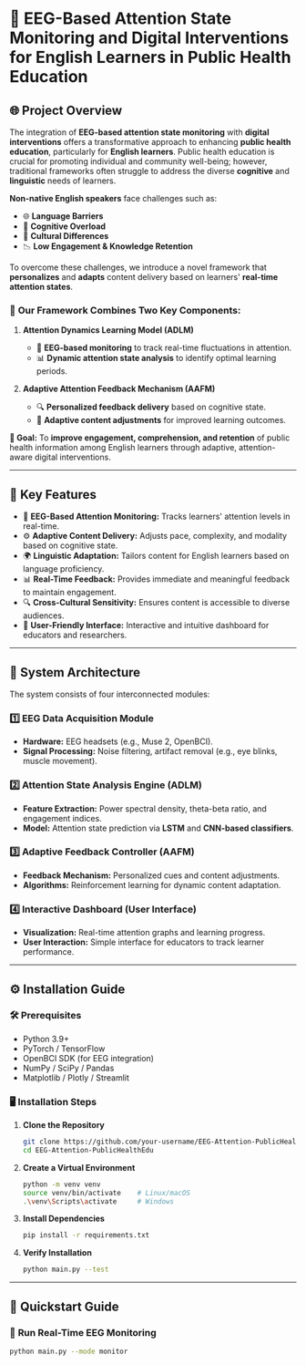 # 🧠 EEG-Based Attention State Monitoring and Digital Interventions for English Learners in Public Health Education

## 🌐 Project Overview

The integration of **EEG-based attention state monitoring** with **digital interventions** offers a transformative approach to enhancing **public health education**, particularly for **English learners**. Public health education is crucial for promoting individual and community well-being; however, traditional frameworks often struggle to address the diverse **cognitive** and **linguistic** needs of learners.

**Non-native English speakers** face challenges such as:  
- 🌐 **Language Barriers**  
- 🧠 **Cognitive Overload**  
- 🚧 **Cultural Differences**  
- 📉 **Low Engagement & Knowledge Retention**  

To overcome these challenges, we introduce a novel framework that **personalizes** and **adapts** content delivery based on learners' **real-time attention states**.

### 🚀 **Our Framework Combines Two Key Components:**

1. **Attention Dynamics Learning Model (ADLM)**  
   - 📡 **EEG-based monitoring** to track real-time fluctuations in attention.  
   - 📊 **Dynamic attention state analysis** to identify optimal learning periods.  

2. **Adaptive Attention Feedback Mechanism (AAFM)**  
   - 🔍 **Personalized feedback delivery** based on cognitive state.  
   - 🧠 **Adaptive content adjustments** for improved learning outcomes.  

**🎯 Goal:** To **improve engagement, comprehension, and retention** of public health information among English learners through adaptive, attention-aware digital interventions.

---

## 🎯 Key Features

- 🧠 **EEG-Based Attention Monitoring:** Tracks learners' attention levels in real-time.  
- ⚙️ **Adaptive Content Delivery:** Adjusts pace, complexity, and modality based on cognitive state.  
- 🌍 **Linguistic Adaptation:** Tailors content for English learners based on language proficiency.  
- 📊 **Real-Time Feedback:** Provides immediate and meaningful feedback to maintain engagement.  
- 🔍 **Cross-Cultural Sensitivity:** Ensures content is accessible to diverse audiences.  
- 📡 **User-Friendly Interface:** Interactive and intuitive dashboard for educators and researchers.  

---

## 🧠 System Architecture

The system consists of four interconnected modules:

### 1️⃣ **EEG Data Acquisition Module**  
- **Hardware:** EEG headsets (e.g., Muse 2, OpenBCI).  
- **Signal Processing:** Noise filtering, artifact removal (e.g., eye blinks, muscle movement).  

### 2️⃣ **Attention State Analysis Engine (ADLM)**  
- **Feature Extraction:** Power spectral density, theta-beta ratio, and engagement indices.  
- **Model:** Attention state prediction via **LSTM** and **CNN-based classifiers**.  

### 3️⃣ **Adaptive Feedback Controller (AAFM)**  
- **Feedback Mechanism:** Personalized cues and content adjustments.  
- **Algorithms:** Reinforcement learning for dynamic content adaptation.  

### 4️⃣ **Interactive Dashboard (User Interface)**  
- **Visualization:** Real-time attention graphs and learning progress.  
- **User Interaction:** Simple interface for educators to track learner performance.  

---

## ⚙️ Installation Guide

### 🛠️ **Prerequisites**

- Python 3.9+  
- PyTorch / TensorFlow  
- OpenBCI SDK (for EEG integration)  
- NumPy / SciPy / Pandas  
- Matplotlib / Plotly / Streamlit  

### 🖥️ **Installation Steps**

1. **Clone the Repository**
    ```bash
    git clone https://github.com/your-username/EEG-Attention-PublicHealthEdu.git
    cd EEG-Attention-PublicHealthEdu
    ```

2. **Create a Virtual Environment**
    ```bash
    python -m venv venv
    source venv/bin/activate    # Linux/macOS
    .\venv\Scripts\activate     # Windows
    ```

3. **Install Dependencies**
    ```bash
    pip install -r requirements.txt
    ```

4. **Verify Installation**
    ```bash
    python main.py --test
    ```

---

## 🚀 Quickstart Guide

### 🧠 **Run Real-Time EEG Monitoring**
```bash
python main.py --mode monitor
